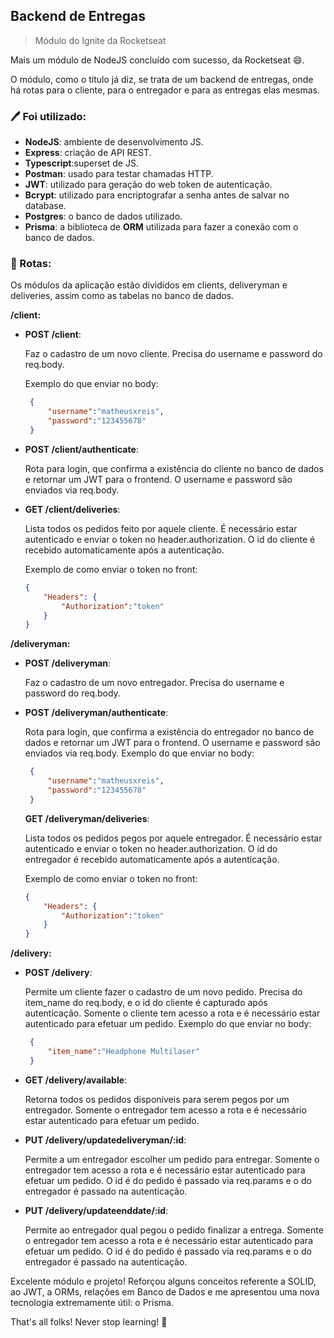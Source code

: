 ## Backend de Entregas
> Módulo do Ignite da Rocketseat

Mais um módulo de NodeJS concluído com sucesso, da Rocketseat :smile:.

O módulo, como o título já diz, se trata de um backend de entregas, onde há rotas para o cliente, para o entregador e para as entregas elas mesmas. 

### :pen: Foi utilizado: 
- **NodeJS**: ambiente de desenvolvimento JS.
- **Express**: criação de API REST.
- **Typescript**:superset de JS.
- **Postman**: usado para testar chamadas HTTP.
- **JWT**: utilizado para geração do web token de autenticação.
- **Bcrypt**: utilizado para encriptografar a senha antes de salvar no database.
- **Postgres**: o banco de dados utilizado.
- **Prisma**: a biblioteca de **ORM** utilizada para fazer a conexão com o banco de dados.

### :car: Rotas:

Os módulos da aplicação estão divididos em clients, deliveryman e deliveries, assim como as tabelas no banco de dados.


**/client:**

- **POST /client**:

   Faz o cadastro de um novo cliente.
   Precisa do username e password do req.body.

     Exemplo do que enviar no body:
   ```json
    {
        "username":"matheusxreis",
        "password":"123455678"
    }
   ```

- **POST /client/authenticate**:

  Rota para login, que confirma a existência do cliente no banco de dados e retornar um JWT para o frontend. 
  O username e password são enviados via req.body.

- **GET /client/deliveries**:

  Lista todos os pedidos feito por aquele cliente.
  É necessário estar autenticado e enviar o token no header.authorization.
  O id do cliente é recebido automaticamente após a autenticação.

  Exemplo de como enviar o token no front:
    ```json
    {   
        "Headers": {
            "Authorization":"token"
        }
    }
   ```

**/deliveryman:**

- **POST /deliveryman**:

   Faz o cadastro de um novo entregador.
   Precisa do username e password do req.body.
   

- **POST /deliveryman/authenticate**:

  Rota para login, que confirma a existência do entregador no banco de dados e retornar um JWT para o frontend.
  O username e password são enviados via req.body.
   Exemplo do que enviar no body:
   ```json
    {
        "username":"matheusxreis",
        "password":"123455678"
    }
   ```

  **GET /deliveryman/deliveries**:

  Lista todos os pedidos pegos por aquele entregador.
  É necessário estar autenticado e enviar o token no header.authorization.
  O id do entregador é recebido automaticamente após a autenticação.

  Exemplo de como enviar o token no front:
    ```json
    {   
        "Headers": {
            "Authorization":"token"
        }
    }
   ```

**/delivery:**

- **POST /delivery**:

  Permite um cliente fazer o cadastro de um novo pedido.
  Precisa do item_name do req.body, e o id do cliente é capturado após autenticação.
  Somente o cliente tem acesso a rota e é necessário estar autenticado para efetuar um pedido.
  Exemplo do que enviar no body:
   ```json
    {
        "item_name":"Headphone Multilaser"
    }
   ```

- **GET /delivery/available**:

  Retorna todos os pedidos disponíveis para serem pegos por um entregador.
  Somente o entregador tem acesso a rota e é necessário estar autenticado para efetuar um pedido.

- **PUT /delivery/updatedeliveryman/:id**:

  Permite a um entregador escolher um pedido para entregar. 
  Somente o entregador tem acesso a rota e é necessário estar autenticado para efetuar um pedido.
  O id é do pedido é passado via req.params e o do entregador é passado na autenticação.


- **PUT /delivery/updateenddate/:id**:

  Permite ao entregador qual pegou o pedido finalizar a entrega.
  Somente o entregador tem acesso a rota e é necessário estar autenticado para efetuar um pedido.
  O id é do pedido é passado via req.params e o do entregador é passado na autenticação.


Excelente módulo e projeto! Reforçou alguns conceitos referente a SOLID, ao JWT, a ORMs, relações em Banco de Dados e me apresentou uma nova tecnologia extremamente útil: o Prisma.

That's all folks! Never stop learning! :metal:




